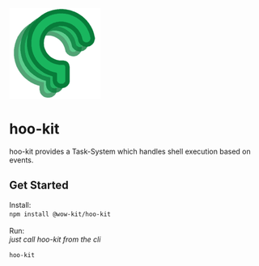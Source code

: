![](./media/favicon/apple-touch-icon.png) 
# hoo-kit

hoo-kit provides a Task-System which handles shell execution based on events.<br/>

## Get Started
Install:
<br/>
`npm install @wow-kit/hoo-kit`
<br/>
<br/>
Run:
<br/>
*just call hoo-kit from the cli*
<br/>
```
hoo-kit
```
<br/>
